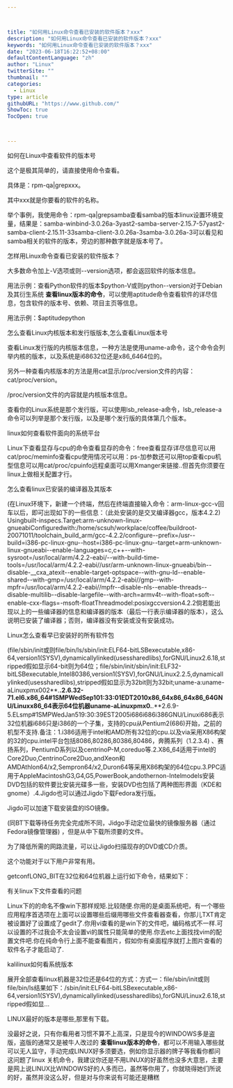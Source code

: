 ```yaml
---



title: "如何用Linux命令查看已安装的软件版本？xxx"
description: "如何用Linux命令查看已安装的软件版本？xxx"
keywords: "如何用Linux命令查看已安装的软件版本？xxx"
date: "2023-06-18T16:22:52+08:00"
defaultContentLanguage: "zh"
author: "Linux"
twitterSite: ""
thumbnail: ""
categories:
  - Linux
type: article
githubURL: "https://www.github.com/"
ShowToc: true
TocOpen: true



---
```


如何在Linux中查看软件的版本号

这个是极其简单的，请直接使用命令查看。

具体是：rpm-qa|grepxxx。

其中xxx就是你要看的软件的名称。

举个事例，我使用命令：rpm-qa|grepsamba查看samba的版本linux设置环境变量，结果是：samba-winbind-3.0.26a-3yast2-samba-server-2.15.7-57yast2-samba-client-2.15.11-33samba-client-3.0.26a-3samba-3.0.26a-3可以看见和samba相关的软件的版本，旁边的那种数字就是版本号了。

怎样用Linux命令查看已安装的软件版本？

大多数命令加上-V选项或则--version选项，都会返回软件的版本信息。

用法示例：查看Python软件的版本$python-V或则python--version对于Debian及其衍生系统 **查看linux版本的命令**，可以使用aptitude命令查看软件的详尽信息，包含软件的版本号、依赖、项目主页等信息。

用法示例：$aptitudepython

怎么查看Linux内核版本和发行版版本,怎么查看Linux版本号

查看Linux发行版的内核版本信息，一种方法是使用uname-a命令，这个命令会列举内核的版本，以及系统是i68632位还是x86_6464位的。

另外一种查看内核版本的方法是用cat显示/proc/version文件的内容：cat/proc/version。

/proc/version文件的内容就是内核版本信息。

查看你的Linux系统是那个发行版，可以使用lsb_release-a命令，lsb_release-a命令可以列举是那个发行版，以及是哪个发行版的具体第几个版本。

linux如何查看软件面向的系统平台

Linux下查看显存与cpu的命令查看显存的命令：free查看显存详尽信息可以用cat/proc/meminfo查看cpu使用情况可以用：ps-加参数还可以用top查看cpu机型信息可以用cat/proc/cpuinfo远程桌面可以用Xmanger来链接..但首先你须要在linux上做相关配置才行。

怎么查看linux已安装的编译器及其版本

(在Linux环境下，新建一个终端，然后在终端直接输入命令：arm-linux-gcc-v回车以后，即可出现如下的一些信息：（此处安装的是交叉编译器gcc，版本4.2.2) Usingbuilt-inspecs.Target:arm-unknown-linux-gnueabiConfiguredwith:/home/scsuh/workplace/coffee/buildroot-20071011/toolchain_build_arm/gcc-4.2.2/configure--prefix=/usr--build=i386-pc-linux-gnu--host=i386-pc-linux-gnu--target=arm-unknown-linux-gnueabi--enable-languages=c,c++--with-sysroot=/usr/local/arm/4.2.2-eabi/--with-build-time-tools=/usr/local/arm/4.2.2-eabi//usr/arm-unknown-linux-gnueabi/bin--disable-__cxa_atexit--enable-target-optspace--with-gnu-ld--enable-shared--with-gmp=/usr/local/arm/4.2.2-eabi//gmp--with-mpfr=/usr/local/arm/4.2.2-eabi//mpfr--disable-nls--enable-threads--disable-multilib--disable-largefile--with-arch=armv4t--with-float=soft--enable-cxx-flags=-msoft-floatThreadmodel:posixgccversion4.2.2倘若能出现以上的一些编译器的信息和编译器的版本（最后一行表示编译器的版本），这么说明已安装了编译器；否则，编译器没有安装或没有安装成功。

Linux怎么查看早已安装好的所有软件包

(file/sbin/init或则file/bin/ls/sbin/init:ELF64-bitLSBexecutable,x86-64,version1(SYSV),dynamicallylinked(usessharedlibs),forGNU/Linux2.6.18,stripped假如显示64-bit则为64位；file/sbin/init/sbin/init:ELF32-bitLSBexecutable,Intel80386,version1(SYSV),forGNU/Linux2.2.5,dynamicallylinked(usessharedlibs),stripped假如显示为32bit则为32bit;uname-a:uname-aLinuxpmx002**.**.**2.6.32-71.el6.x86_64#1SMPWedSep101:33:01EDT2010x86_64x86_64x86_64GNU/Linuxx86_64表示64位机器uname-aLinuxpmx0**.**.**2.6.9-5.ELsmp#1SMPWedJan519:30:39EST2005i686i686i386GNU/Linuxi686表示32位机器i686只是i386的一个子集，支持的cpu从Pentium2(686)开始，之前的机型不支持.备注：1.i386适用于intel和AMD所有32位的cpu.以及via采用X86构架的32的cpu.intel平台包括8086,80286,80386,80486，奔腾系列（1.2.3.4) 、赛扬系列，PentiumD系列以及centrinoP-M,coreduo等.2.X86_64适用于intel的Core2Duo,CentrinoCore2Duo,andXeon和AMDAthlon64/x2,Sempron64/x2,Duron64等采用X86构架的64位cpu.3.PPC适用于AppleMacintoshG3,G4,G5,PowerBook,andothernon-Intelmodels安装DVD包括的软件要比安装光碟多一些，安装DVD也包括了两种图形界面（KDE和gnome）.4.Jigdo也可以通过Jigdo下载Fedora发行版。

Jigdo可以加速下载安装盘的ISO镜像。

(同BT下载等待任务完全完成所不同，Jidgo手动定位最快的镜像服务器（通过Fedora镜像管理器) ，但是从中下载所须要的文件。

为了降低所需的网路流量，可以让Jigdo扫描现存的DVD或CD介质。

这个功能对于以下用户非常有用。

getconfLONG_BIT在32位和64位机器上运行如下命令，结果如下：

有关linux下文件查看的问题

Linux下的的命名不像win下那样规矩.比较随便.你用的是桌面系统吧，有一个哪些应用程序首选项在上面可以设置哪些后缀用哪些文件查看器查看，你那儿TXT肯定被设置好了设置成了gedit了.你用vi查看的是win下的文件吧，编码格式不一样.可以设置的不过我会不太会设置vi的属性只能简单的使用.你去etc上面找找vim的配置文件吧.你在纯命令行上面不能查看图片，假如你有桌面程序就打上图片查看的软件名子才能启动了.

kalilinux如何看系统版本

展开全部查看linux机器是32位还是64位的方式：方式一：file/sbin/init或则file/bin/ls结果如下：/sbin/init:ELF64-bitLSBexecutable,x86-64,version1(SYSV),dynamicallylinked(usessharedlibs),forGNU/Linux2.6.18,stripped假如显…

LINUX最好的版本是哪些,那里有下载。

没最好之说，只有你看用者习惯不算不上高深，只是现今的WINDOWS多是盗版，盗版的通常又是被牛人改过的 **查看linux版本的命令**，都可以不用输入哪些就可以无人监守，手动完成LINUX好多须要选，例如你显示器的牌子等我看你都问这问题了linux 关机命令，我建议你还是不用LINUX的好虽然也没多大意思，主要是网上说LINUX比WINDOWS好的人多而已，虽然等你用了，你就晓得她们所说的好，虽然并没这么好，但是对与你来说有可能还是糟糕
